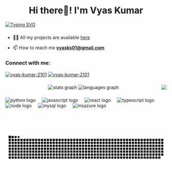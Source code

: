 <h1 align="center">Hi there👋! I'm Vyas Kumar</h2>
<a href="https://git.io/typing-svg"><img src="https://readme-typing-svg.demolab.com?size=28&pause=1000&center=true&multiline=true&random=false&width=1200&height=100&lines=I'm+a+passionate+developer+%26+data+enthusiast.+Welcome+to+my+playground!" alt="Typing SVG" /></a>

###

- 👨‍💻 All my projects are available <a href="https://vyasdev.netlify.app/" target="_blank" rel="noopener noreferrer"><stromg>here</strong></a> <br>

- 📫 How to reach me <a href="mailto:vyasks01@gmail.com" target="_blank" rel="noopener noreferrer"><strong>vyasks01@gmail.com</strong></a>



###

<h3 align="left">Connect with me:</h3>
<p align="left">
<a href="https://linkedin.com/in/vyas-kumar-2101" target="_blank" rel="noopener noreferrer"><img align="center" src="https://skillicons.dev/icons?i=linkedin" alt="vyas-kumar-2101" height="40" width="40" /></a>
<a href=mailto:“vyasks01@gmail.com” target="_blank" rel="noopener noreferrer"><img align="center" src="https://skillicons.dev/icons?i=gmail&theme=light" alt="vyas-kumar-2101" height="40" width="40" /></a>
</p>


###

<div align="center">
  <! -- <img src="https://github-readme-stats.vercel.app/api/top-langs?username=vyask21&locale=en&hide_title=false&layout=compact&card_width=320&langs_count=5&hide_border=false" height = "150" alt = "languages graph" / >
  <img src="https://github-readme-streak-stats.herokuapp.com/?user=vyask21&hide_title=false&hide_rank=false&show_icons=true&include_all_commits=true&count_private=true&disable_animations=false&locale=en&hide_border=false" height="150" alt="stats graph"  />
  <! -- <img src="https://streak-stats.demolab.com/?user=vyask21&hide_title=false&hide_rank=false&show_icons=true&include_all_commits=true&count_private=true&disable_animations=false&locale=en&hide_border=false" height="150" alt="stats graph"  />
  <img src="https://github-readme-stats.vercel.app/api?username=vyask21&show_icons=true&locale=en&hide_title=false&layout=compact&card_width=320&langs_count=5&hide_border=false" height="150" alt="languages graph"  />
  <img align="right" height="150" src="https://cdn.dribbble.com/users/1162077/screenshots/5403918/media/d5dccb5d5818cba2c8fa0cb15fb578b3.gif" />
</div>

###

<div align="left">
  <img src="https://cdn.jsdelivr.net/gh/devicons/devicon/icons/python/python-original.svg" height="30" alt="python logo"  />
  <img width="12" />
  <img src="https://cdn.jsdelivr.net/gh/devicons/devicon/icons/javascript/javascript-original.svg" height="30" alt="javascript logo"  />
  <img width="12" />
  <img src="https://icongr.am/devicon/react-original.svg?size=128&color=currentColor" height="30" alt="react logo"  />
  <img width="12" />
  <img src="https://icongr.am/devicon/typescript-original.svg?size=128&color=currentColor" height="30" alt="typescript logo"  />
  <img width="12" />  
  <img src="https://icongr.am/devicon/nodejs-original.svg?size=128&color=currentColor" height="30" alt="node logo"  />
  <img width="12" />
  <img src="https://icongr.am/devicon/mysql-original-wordmark.svg?size=128&color=currentColor" height="30" alt="mysql logo"  />
  <img width="12" />
  <img src="https://www.vectorlogo.zone/logos/microsoft_azure/microsoft_azure-icon.svg" height="30" alt="msazure logo"  />
  <img width="12" />    
</div>

###

<br clear="both">

<img src="https://raw.githubusercontent.com/vyask21/vyask21/output/snake.svg" alt="Snake animation" />

###
